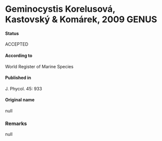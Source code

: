 # Geminocystis Korelusová, Kastovský & Komárek, 2009 GENUS

#### Status
ACCEPTED

#### According to
World Register of Marine Species

#### Published in
J. Phycol. 45: 933

#### Original name
null

### Remarks
null